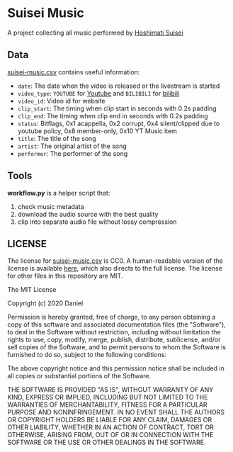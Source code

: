 # Suisei Music

A project collecting all music performed by [Hoshimati Suisei](https://www.hololive.tv/portfolio/items/345947)

## Data

[suisei-music.csv](suisei-music.csv) contains useful information:

- `date`: The date when the video is released or the livestream is started
- `video_type`: `YOUTUBE` for [Youtube](https://www.youtube.com/) and `BILIBILI` for [bilibili](https://www.bilibili.com/)
- `video_id`: Video id for website
- `clip_start`: The timing when clip start in seconds with 0.2s padding
- `clip_end`: The timing when clip end in seconds with 0.2s padding
- `status`: Bitflags, 0x1 acappella, 0x2 corrupt, 0x4 silent/clipped due to youtube policy, 0x8 member-only, 0x10 YT Music item
- `title`: The title of the song
- `artist`: The original artist of the song
- `performer`: The performer of the song

## Tools

**workflow.py** is a helper script that:

1. check music metadata
2. download the audio source with the best quality
3. clip into separate audio file without lossy compression

## LICENSE

The license for [suisei-music.csv](suisei-music.csv) is CC0. A human-readable version of the license is available [here](https://creativecommons.org/publicdomain/zero/1.0/), which also directs to the full license. The license for other files in this repository are MIT.

The MIT License

Copyright (c) 2020 Daniel

Permission is hereby granted, free of charge, to any person obtaining a copy
of this software and associated documentation files (the "Software"), to deal
in the Software without restriction, including without limitation the rights
to use, copy, modify, merge, publish, distribute, sublicense, and/or sell
copies of the Software, and to permit persons to whom the Software is
furnished to do so, subject to the following conditions:

The above copyright notice and this permission notice shall be included in
all copies or substantial portions of the Software.

THE SOFTWARE IS PROVIDED "AS IS", WITHOUT WARRANTY OF ANY KIND, EXPRESS OR
IMPLIED, INCLUDING BUT NOT LIMITED TO THE WARRANTIES OF MERCHANTABILITY,
FITNESS FOR A PARTICULAR PURPOSE AND NONINFRINGEMENT. IN NO EVENT SHALL THE
AUTHORS OR COPYRIGHT HOLDERS BE LIABLE FOR ANY CLAIM, DAMAGES OR OTHER
LIABILITY, WHETHER IN AN ACTION OF CONTRACT, TORT OR OTHERWISE, ARISING FROM,
OUT OF OR IN CONNECTION WITH THE SOFTWARE OR THE USE OR OTHER DEALINGS IN
THE SOFTWARE.
